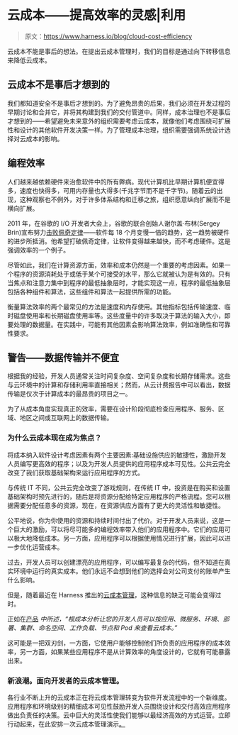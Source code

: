 # 云成本——提高效率的灵感|利用

> 原文：<https://www.harness.io/blog/cloud-cost-efficiency>

云成本不能是事后的想法。在提出云成本管理时，我们的目标是通过向下转移信息来降低云成本。

## 云成本不是事后才想到的

我们都知道安全不是事后才想到的。为了避免昂贵的后果，我们必须在开发过程的早期讨论和合并它，并将其构建到我们的交付管道中。同样，成本治理也不是事后才想到的——希望避免未来意外的组织需要考虑云成本，就像他们考虑围绕可扩展性和设计的其他软件开发决策一样。为了管理成本治理，组织需要强调系统设计选择对云成本的影响。

## 编程效率

人们越来越依赖硬件来治愈软件中的所有弊病。现代计算机比早期计算机便宜得多，速度也快得多，可用内存量也大得多(千兆字节而不是千字节)。随着云的出现，这种观察也不例外，对于许多体系结构和迁移之旅，组织愿意纵向扩展而不是横向扩展。

2011 年，在谷歌的 I/O 开发者大会上，谷歌的联合创始人谢尔盖·布林(Sergey Brin)宣布努力[击败佩奇定律](https://developers.slashdot.org/story/09/06/01/1232206/Can-Pages-Law-Be-Broken?from=rss)——软件每 18 个月变慢一倍的趋势，这一趋势被硬件的进步所抵消。他希望打破佩奇定律，让软件变得越来越快，而不考虑硬件。这是强调效率的一个例子。

尽管如此，我们在计算资源方面，效率和成本仍然是一个重要的考虑因素。如果一个程序的资源消耗处于或低于某个可接受的水平，那么它就被认为是有效的。只有当焦点和注意力集中到程序的最低抽象层时，才能实现这一点，程序的最低抽象层包括各种组件和算法，这些组件和算法一起提供所需的功能。

衡量算法效率的两个最常见的方法是速度和内存使用。其他指标包括传输速度、临时磁盘使用率和长期磁盘使用率等。这些度量中的许多取决于算法的输入大小，即要处理的数据量。在实践中，可能有其他因素会影响算法效率，例如准确性和可靠性要求。

## 警告——数据传输并不便宜

根据我的经验，开发人员通常关注时间复杂度、空间复杂度和长期存储需求。这些与云环境中的计算和存储利用率直接相关；然而，从云计费报告中可以看出，数据传输是仅次于计算成本的最昂贵的项目之一。

为了从成本角度实现真正的效率，需要在设计阶段彻底检查应用程序、服务、区域、地区之间或互联网上的数据传输。

### 为什么云成本现在成为焦点？

将成本纳入软件设计考虑因素有两个主要因素:基础设施供应的敏捷性，激励开发人员编写更高效的程序；以及为开发人员提供的应用程序成本可见性。公共云完全改变了我们获取基础架构来运行应用程序的方式。

与传统 IT 不同，公共云完全改变了游戏规则，在传统 IT 中，投资是在购买和设置基础架构时预先进行的，随后是将资源分配给特定应用程序的严格流程。您可以根据需要分配任意多的资源，现在，在资源供应方面有了更大的灵活性和敏捷性。

公平地说，你为你使用的资源和持续时间付出了代价。对于开发人员来说，这是一个巨大的激励，可以将尽可能多的编程效率带入他们的应用程序中。它们的应用可以极大地降低成本。另一方面，应用程序可以根据使用情况进行扩展，因此可以进一步优化运营成本。

过去，开发人员可以创建漂亮的应用程序，可以编写最复杂的代码，但不知道在真实环境中运行的真实成本。他们永远不会想到他们的选择会对公司支付的账单产生什么影响。

但是，随着最近在 Harness 推出的[云成本管理](https://harness.io/platform/cloud-cost-management/)，这种信息的缺乏可能会变得过时。

正如在[产品](https://developer.harness.io/tutorials/manage-cloud-costs) *中所述，“根成本分析让您的开发人员可以按应用、微服务、环境、部署、集群、命名空间、工作负载、节点和 Pod 来查看云成本。”*

这可能是一把双刃剑，一方面，它使用户能够控制他们所负责的应用程序的成本效率，另一方面，如果某些应用程序不是从计算效率的角度设计的，它就有可能暴露出来。

### 新浪潮。面向开发者的云成本管理。

各行业不断上升的云成本正在将云成本管理转变为软件开发流程中的一个新维度。应用程序和环境级别的精细成本可见性鼓励开发人员围绕设计和交付高效应用程序做出负责任的决策。云中巨大的灵活性使我们能够以最经济高效的方式运营。立即行动起来，在此安排一次云成本管理演示[。](https://harness.io/platform/cloud-cost-management/)